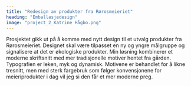 ```yaml
---
title: "Redesign av produkter fra Rørosmeieriet"
heading: "Emballasjedesign"
image: "project_2_Katrine Hågbo.png"
---
```


Prosjektet gikk ut på å komme med nytt design til et utvalg produkter fra Rørosmeieriet. Designet skal være tilpasset en ny og yngre målgruppe og signalisere at det er økologiske produkter. Min løsning kombinerer et moderne skriftsnitt med mer tradisjonelle motiver hentet fra gården. Typografien er leken, myk og dynamisk. Motivene er behandlet for å likne tresnitt, men med sterk fargebruk som følger konvensjonene for meieriprodukter i dag vil jeg si den får et mer moderne preg.
